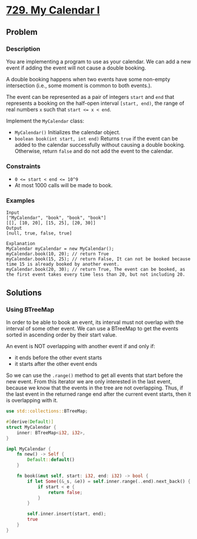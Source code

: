# [729. My Calendar I](https://leetcode.com/problems/my-calendar-i/)

## Problem

### Description

You are implementing a program to use as your calendar. We can add a new event
if adding the event will not cause a double booking.

A double booking happens when two events have some non-empty intersection (i.e.,
some moment is common to both events.).

The event can be represented as a pair of integers `start` and `end` that
represents a booking on the half-open interval `[start, end)`, the range of real
numbers `x` such that `start <= x < end`.

Implement the `MyCalendar` class:

* `MyCalendar()` Initializes the calendar object.
* `boolean book(int start, int end)` Returns `true` if the event can be added to
  the calendar successfully without causing a double booking. Otherwise,
  return `false` and do not add the event to the calendar.

### Constraints

* `0 <= start < end <= 10^9`
* At most 1000 calls will be made to book.

### Examples

```text
Input
["MyCalendar", "book", "book", "book"]
[[], [10, 20], [15, 25], [20, 30]]
Output
[null, true, false, true]

Explanation
MyCalendar myCalendar = new MyCalendar();
myCalendar.book(10, 20); // return True
myCalendar.book(15, 25); // return False, It can not be booked because time 15 is already booked by another event.
myCalendar.book(20, 30); // return True, The event can be booked, as the first event takes every time less than 20, but not including 20.
```

## Solutions

### Using BTreeMap

In order to be able to book an event, its interval must not overlap with the
interval of some other event. We can use a BTreeMap to get the events sorted in
ascending order by their start value.

An event is NOT overlapping with another event if and only if:

* it ends before the other event starts
* it starts after the other event ends

So we can use the `.range()` method to get all events that start before the new
event. From this iterator we are only interested in the last event, because we
know that the events in the tree are not overlapping. Thus, if the last event in
the returned range end after the current event starts, then it is overlapping
with it.

```rust
use std::collections::BTreeMap;

#[derive(Default)]
struct MyCalendar {
    inner: BTreeMap<i32, i32>,
}

impl MyCalendar {
    fn new() -> Self {
        Default::default()
    }

    fn book(&mut self, start: i32, end: i32) -> bool {
        if let Some((&_s, &e)) = self.inner.range(..end).next_back() {
            if start < e {
                return false;
            }
        }

        self.inner.insert(start, end);
        true
    }
}
```